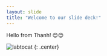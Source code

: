 ```yaml
---
layout: slide
title: "Welcome to our slide deck!"
---
```


Hello from Thanh! 😊😊

![labtocat](https://octodex.github.com/images/labtocat.png)
{: .center}
